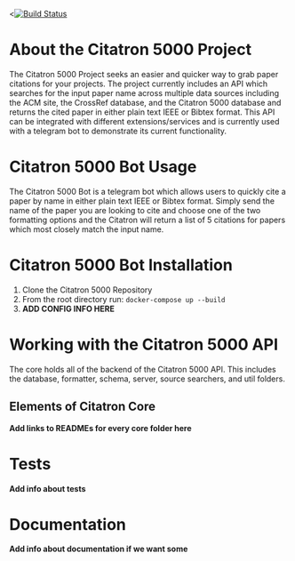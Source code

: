 <[![Build Status](https://app.travis-ci.com/fall2021-csc510-group40/Project-1.svg?branch=main)](https://app.travis-ci.com/fall2021-csc510-group40/Project-1)

<p align="center>
<img src="https://user-images.githubusercontent.com/43625082/135329921-51eeb5d9-b077-4a65-b130-bb4f7c327e53.png" alt="Citatron Logo" style="width:700px;"/>
<p>

# About the Citatron 5000 Project
The Citatron 5000 Project seeks an easier and quicker way to grab paper citations for your projects. The project currently includes an API which searches for the input paper name across multiple data sources including the ACM site, the CrossRef database, and the Citatron 5000 database and returns the cited paper in either plain text IEEE or Bibtex format. This API can be integrated with different extensions/services and is currently used with a telegram bot to demonstrate its current functionality.

# Citatron 5000 Bot Usage
The Citatron 5000 Bot is a telegram bot which allows users to quickly cite a paper by name in either plain text IEEE or Bibtex format. Simply send the name of the paper you are looking to cite and choose one of the two formatting options and the Citatron will return a list of 5 citations for papers which most closely match the input name.

# Citatron 5000 Bot Installation
1. Clone the Citatron 5000 Repository
2. From the root directory run: `docker-compose up --build`
3. **ADD CONFIG INFO HERE**

# Working with the Citatron 5000 API
The core holds all of the backend of the Citatron 5000 API. This includes the database, formatter, schema, server, source searchers, and util folders.

## Elements of Citatron Core
**Add links to READMEs for every core folder here**

# Tests
**Add info about tests**

# Documentation
**Add info about documentation if we want some**
